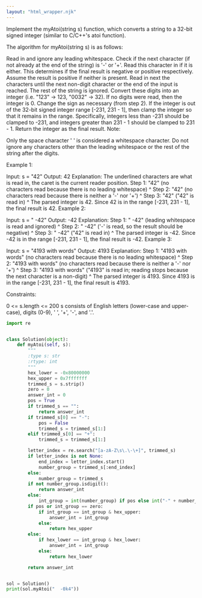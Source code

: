 ```yaml
---
layout: "html_wrapper.njk"
---
```


Implement the myAtoi(string s) function, which converts a string to a 32-bit signed integer (similar to C/C++'s atoi function).

The algorithm for myAtoi(string s) is as follows:

Read in and ignore any leading whitespace.
Check if the next character (if not already at the end of the string) is '-' or '+'. Read this character in if it is either. This determines if the final result is negative or positive respectively. Assume the result is positive if neither is present.
Read in next the characters until the next non-digit character or the end of the input is reached. The rest of the string is ignored.
Convert these digits into an integer (i.e. "123" -> 123, "0032" -> 32). If no digits were read, then the integer is 0. Change the sign as necessary (from step 2).
If the integer is out of the 32-bit signed integer range [-231, 231 - 1], then clamp the integer so that it remains in the range. Specifically, integers less than -231 should be clamped to -231, and integers greater than 231 - 1 should be clamped to 231 - 1.
Return the integer as the final result.
Note:

Only the space character ' ' is considered a whitespace character.
Do not ignore any characters other than the leading whitespace or the rest of the string after the digits.


Example 1:

Input: s = "42"
Output: 42
Explanation: The underlined characters are what is read in, the caret is the current reader position.
Step 1: "42" (no characters read because there is no leading whitespace)
^
Step 2: "42" (no characters read because there is neither a '-' nor '+')
^
Step 3: "42" ("42" is read in)
^
The parsed integer is 42.
Since 42 is in the range [-231, 231 - 1], the final result is 42.
Example 2:

Input: s = "   -42"
Output: -42
Explanation:
Step 1: "   -42" (leading whitespace is read and ignored)
^
Step 2: "   -42" ('-' is read, so the result should be negative)
^
Step 3: "   -42" ("42" is read in)
^
The parsed integer is -42.
Since -42 is in the range [-231, 231 - 1], the final result is -42.
Example 3:

Input: s = "4193 with words"
Output: 4193
Explanation:
Step 1: "4193 with words" (no characters read because there is no leading whitespace)
^
Step 2: "4193 with words" (no characters read because there is neither a '-' nor '+')
^
Step 3: "4193 with words" ("4193" is read in; reading stops because the next character is a non-digit)
^
The parsed integer is 4193.
Since 4193 is in the range [-231, 231 - 1], the final result is 4193.


Constraints:

0 <= s.length <= 200
s consists of English letters (lower-case and upper-case), digits (0-9), ' ', '+', '-', and '.'.

```python
import re


class Solution(object):
    def myAtoi(self, s):
        """
        :type s: str
        :rtype: int
        """
        hex_lower = -0x80000000
        hex_upper = 0x7fffffff
        trimmed_s = s.strip()
        zero = 0
        answer_int = 0
        pos = True
        if trimmed_s == "":
            return answer_int
        if trimmed_s[0] == "-":
            pos = False
            trimmed_s = trimmed_s[1:]
        elif trimmed_s[0] == "+":
            trimmed_s = trimmed_s[1:]

        letter_index = re.search("[a-zA-Z\s\.\-\+]", trimmed_s)
        if letter_index is not None:
            end_index = letter_index.start()
            number_group = trimmed_s[:end_index]
        else:
            number_group = trimmed_s
        if not number_group.isdigit():
            return answer_int
        else:
            int_group = int(number_group) if pos else int("-" + number_group)
        if pos or int_group == zero:
            if int_group == int_group & hex_upper:
                answer_int = int_group
            else:
                return hex_upper
        else:
            if hex_lower == int_group & hex_lower:
                answer_int = int_group
            else:
                return hex_lower

        return answer_int


sol = Solution()
print(sol.myAtoi("  -0k4"))
```